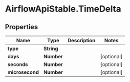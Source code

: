 # AirflowApiStable.TimeDelta

## Properties

Name | Type | Description | Notes
------------ | ------------- | ------------- | -------------
**type** | **String** |  | 
**days** | **Number** |  | [optional] 
**seconds** | **Number** |  | [optional] 
**microsecond** | **Number** |  | [optional] 


